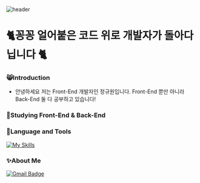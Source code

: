 ![header](https://capsule-render.vercel.app/api?type=waving&color=timeGradient&text=Welcome%20to%20Kyuwon's%20GitHub%20👋&animation=twinkling&fontSize=33&fontAlignY=40&fontAlign=70&height=250)

# 🐈꽁꽁 얼어붙은 코드 위로 개발자가 돌아다닙니다 🐈

### 😸Introduction
- 안녕하세요 저는 Front-End 개발자인 정규원입니다. Front-End 뿐만 아니라 Back-End 둘 다 공부하고 있습니다! <br>

### 📝Studying Front-End & Back-End <br>
  
### 📌Language and Tools
[![My Skills](https://skillicons.dev/icons?i=js,html,css,py,eclipse,java,mysql,spring,vscode)](https://skillicons.dev) <br>

### ✨About Me 
[![Gmail Badge](https://img.shields.io/badge/Gmail-d14836?style=flat-square&logo=Gmail&logoColor=white&link=mailto:sxbehs93@gmail.com)](sxbehs93@gmail.com)
